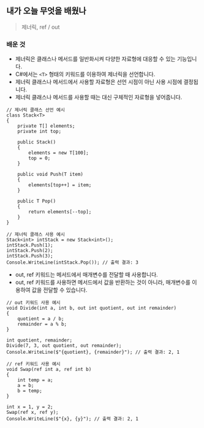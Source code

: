 ## 내가 오늘 무엇을 배웠나

> 제너릭, ref / out

### 배운 것 
- 제너릭은 클래스나 메서드를 일반화시켜 다양한 자료형에 대응할 수 있는 기능입니다.
- C#에서는 `<T>` 형태의 키워드를 이용하여 제너릭을 선언합니다.
- 제너릭 클래스나 메서드에서 사용할 자료형은 선언 시점이 아닌 사용 시점에 결정됩니다.
- 제너릭 클래스나 메서드를 사용할 때는 <T> 대신 구체적인 자료형을 넣어줍니다.

```
// 제너릭 클래스 선언 예시
class Stack<T>
{
    private T[] elements;
    private int top;

    public Stack()
    {
        elements = new T[100];
        top = 0;
    }

    public void Push(T item)
    {
        elements[top++] = item;
    }

    public T Pop()
    {
        return elements[--top];
    }
}

// 제너릭 클래스 사용 예시
Stack<int> intStack = new Stack<int>();
intStack.Push(1);
intStack.Push(2);
intStack.Push(3);
Console.WriteLine(intStack.Pop()); // 출력 결과: 3
```

- out, ref 키워드는 메서드에서 매개변수를 전달할 때 사용합니다.
- out, ref 키워드를 사용하면 메서드에서 값을 반환하는 것이 아니라, 매개변수를 이용하여 값을 전달할 수 있습니다.

```
// out 키워드 사용 예시
void Divide(int a, int b, out int quotient, out int remainder)
{
    quotient = a / b;
    remainder = a % b;
}

int quotient, remainder;
Divide(7, 3, out quotient, out remainder);
Console.WriteLine($"{quotient}, {remainder}"); // 출력 결과: 2, 1

// ref 키워드 사용 예시
void Swap(ref int a, ref int b)
{
    int temp = a;
    a = b;
    b = temp;
}

int x = 1, y = 2;
Swap(ref x, ref y);
Console.WriteLine($"{x}, {y}"); // 출력 결과: 2, 1


```